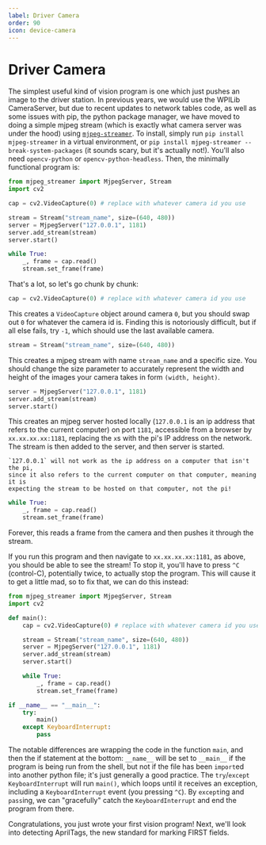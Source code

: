 ```yaml
---
label: Driver Camera
order: 90
icon: device-camera
---
```

# Driver Camera
The simplest useful kind of vision program is one which just pushes an image to
the driver station. In previous years, we would use the WPILib CameraServer,
but due to recent updates to network tables code, as well as some issues with
pip, the python package manager, we have moved to doing a simple mjpeg stream
(which is exactly what camera server was under the hood) using
[`mjpeg-streamer`](https://pypi.org/project/mjpeg-streamer/). To install,
simply run `pip install mjpeg-streamer` in a virtual environment, or `pip
install mjpeg-streamer --break-system-packages` (it sounds scary, but it's
actually not!). You'll also need `opencv-python` or `opencv-python-headless`.
Then, the minimally functional program is:

```py
from mjpeg_streamer import MjpegServer, Stream
import cv2

cap = cv2.VideoCapture(0) # replace with whatever camera id you use

stream = Stream("stream_name", size=(640, 480))
server = MjpegServer("127.0.0.1", 1181)
server.add_stream(stream)
server.start()

while True:
    _, frame = cap.read()
    stream.set_frame(frame)
```

That's a lot, so let's go chunk by chunk:

```py
cap = cv2.VideoCapture(0) # replace with whatever camera id you use
```
This creates a `VideoCapture` object around camera `0`, but you should swap out
`0` for whatever the camera id is. Finding this is notoriously difficult, but if
all else fails, try `-1`, which should use the last available camera.

```py
stream = Stream("stream_name", size=(640, 480))
```
This creates a mjpeg stream with name `stream_name` and a specific size. You
should change the size parameter to accurately represent the width and height
of the images your camera takes in form `(width, height)`.

```py
server = MjpegServer("127.0.0.1", 1181)
server.add_stream(stream)
server.start()
```
This creates an mjpeg server hosted locally (`127.0.0.1` is an ip address that
refers to the current computer) on port `1181`, accessible from a browser by
`xx.xx.xx.xx:1181`, replacing the `x`s with the pi's IP address on the network.
The stream is then added to the server, and then server is started.

```info
`127.0.0.1` will not work as the ip address on a computer that isn't the pi,
since it also refers to the current computer on that computer, meaning it is
expecting the stream to be hosted on that computer, not the pi!
```

```py
while True:
    _, frame = cap.read()
    stream.set_frame(frame)
```
Forever, this reads a frame from the camera and then pushes it through the stream.

If you run this program and then navigate to `xx.xx.xx.xx:1181`, as above, you
should be able to see the stream! To stop it, you'll have to press `^C` (control-C),
potentially twice, to actually stop the program. This will cause it to get a little
mad, so to fix that, we can do this instead:

```py
from mjpeg_streamer import MjpegServer, Stream
import cv2

def main():
    cap = cv2.VideoCapture(0) # replace with whatever camera id you use

    stream = Stream("stream_name", size=(640, 480))
    server = MjpegServer("127.0.0.1", 1181)
    server.add_stream(stream)
    server.start()

    while True:
        _, frame = cap.read()
        stream.set_frame(frame)

if __name__ == "__main__":
    try:
        main()
    except KeyboardInterrupt:
        pass
```

The notable differences are wrapping the code in the function `main`, and
then the if statement at the bottom: `__name__` will be set to `__main__`
if the program is being run from the shell, but not if the file has been
`import`ed into another python file; it's just generally a good practice.
The `try`/`except KeyboardInterrupt` will run `main()`, which loops until
it receives an exception, including a `KeyboardInterrupt` event (you
pressing `^C`). By `except`ing and `pass`ing, we can "gracefully" catch the
`KeyboardInterrupt` and end the program from there.

Congratulations, you just wrote your first vision program! Next, we'll look
into detecting AprilTags, the new standard for marking FIRST fields.
